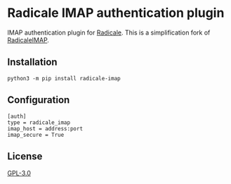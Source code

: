 # Radicale IMAP authentication plugin

IMAP authentication plugin for [Radicale](http://radicale.org/).
This is a simplification fork of [RadicaleIMAP](https://github.com/Unrud/RadicaleIMAP).

## Installation

    python3 -m pip install radicale-imap

## Configuration

    [auth]
    type = radicale_imap
    imap_host = address:port
    imap_secure = True

## License

[GPL-3.0](LICENSE)
